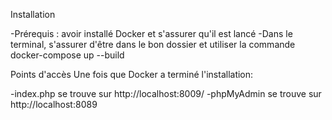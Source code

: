 Installation 

-Prérequis : avoir installé Docker et s'assurer qu'il est lancé
-Dans le terminal, s'assurer d'être dans le bon dossier et utiliser la commande docker-compose up --build

Points d'accès
Une fois que Docker a terminé l'installation:

-index.php se trouve sur http://localhost:8009/
-phpMyAdmin se trouve sur http://localhost:8089
